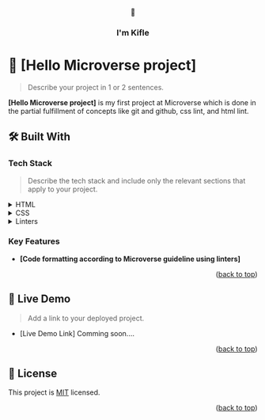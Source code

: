 <a name="readme-top"></a>

<!--
HOW TO USE:
This is an example of how you may give instructions on setting up your project locally.

Modify this file to match your project and remove sections that don't apply.

REQUIRED SECTIONS:
- Table of Contents
- About the Project
  - Built With
  - Live Demo
- Getting Started
- Authors
- Future Features
- Contributing
- Show your support
- Acknowledgements
- License

OPTIONAL SECTIONS:
- FAQ

After you're finished please remove all the comments and instructions!
-->

<div align="center">
  👋
  <br/>

  <h3><b>I'm Kifle</b></h3>

</div>


# 📖 [Hello Microverse project] <a name="about-project"></a>

> Describe your project in 1 or 2 sentences.

**[Hello Microverse project]** is my first project at Microverse which is done in the partial fulfillment of concepts like git and github, css lint, and html lint.

## 🛠 Built With <a name="built-with"></a>

### Tech Stack <a name="tech-stack"></a>

> Describe the tech stack and include only the relevant sections that apply to your project.

<details>
  <summary>HTML</summary>
  
</details>

<details>
  <summary>CSS</summary>
  
</details>

<details>
<summary>Linters</summary>
  <ul>
    <li>Lighthouse></li>
    <li>Webhint</li>
    <li>Stylelint</li>
  </ul>
</details>

<!-- Features -->

### Key Features <a name="key-features"></a>

- **[Code formatting according to Microverse guideline using linters]**

<p align="right">(<a href="#readme-top">back to top</a>)</p>

<!-- LIVE DEMO -->

## 🚀 Live Demo <a name="live-demo"></a>

> Add a link to your deployed project.

- [Live Demo Link] Comming soon....

<p align="right">(<a href="#readme-top">back to top</a>)</p>


## 📝 License <a name="license"></a>

This project is [MIT](./LICENSE) licensed.

<p align="right">(<a href="#readme-top">back to top</a>)</p>
